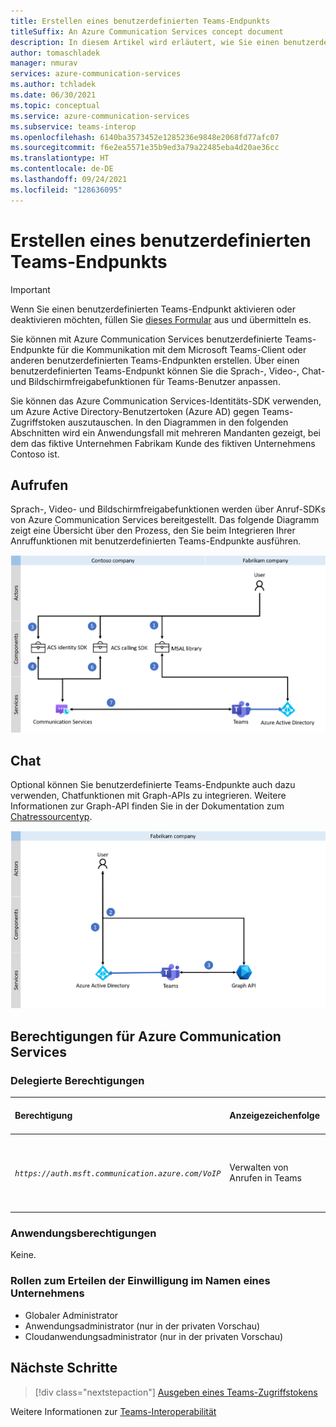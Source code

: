 ```yaml
---
title: Erstellen eines benutzerdefinierten Teams-Endpunkts
titleSuffix: An Azure Communication Services concept document
description: In diesem Artikel wird erläutert, wie Sie einen benutzerdefinierten Teams-Endpunkt erstellen.
author: tomaschladek
manager: nmurav
services: azure-communication-services
ms.author: tchladek
ms.date: 06/30/2021
ms.topic: conceptual
ms.service: azure-communication-services
ms.subservice: teams-interop
ms.openlocfilehash: 6140ba3573452e1285236e9848e2068fd77afc07
ms.sourcegitcommit: f6e2ea5571e35b9ed3a79a22485eba4d20ae36cc
ms.translationtype: HT
ms.contentlocale: de-DE
ms.lasthandoff: 09/24/2021
ms.locfileid: "128636095"
---
```

# <a name="build-a-custom-teams-endpoint"></a>Erstellen eines benutzerdefinierten Teams-Endpunkts

> [!IMPORTANT]
> Wenn Sie einen benutzerdefinierten Teams-Endpunkt aktivieren oder deaktivieren möchten, füllen Sie [dieses Formular](https://forms.office.com/r/B8p5KqCH19) aus und übermitteln es.

Sie können mit Azure Communication Services benutzerdefinierte Teams-Endpunkte für die Kommunikation mit dem Microsoft Teams-Client oder anderen benutzerdefinierten Teams-Endpunkten erstellen. Über einen benutzerdefinierten Teams-Endpunkt können Sie die Sprach-, Video-, Chat- und Bildschirmfreigabefunktionen für Teams-Benutzer anpassen.

Sie können das Azure Communication Services-Identitäts-SDK verwenden, um Azure Active Directory-Benutzertoken (Azure AD) gegen Teams-Zugriffstoken auszutauschen. In den Diagrammen in den folgenden Abschnitten wird ein Anwendungsfall mit mehreren Mandanten gezeigt, bei dem das fiktive Unternehmen Fabrikam Kunde des fiktiven Unternehmens Contoso ist.

## <a name="calling"></a>Aufrufen 

Sprach-, Video- und Bildschirmfreigabefunktionen werden über Anruf-SDKs von Azure Communication Services bereitgestellt. Das folgende Diagramm zeigt eine Übersicht über den Prozess, den Sie beim Integrieren Ihrer Anruffunktionen mit benutzerdefinierten Teams-Endpunkte ausführen.

![Diagramm des Prozesses zum Aktivieren der Anruffunktion für einen benutzerdefinierten Teams-Endpunkt](./media/teams-identities/teams-identity-calling-overview.png)

## <a name="chat"></a>Chat

Optional können Sie benutzerdefinierte Teams-Endpunkte auch dazu verwenden, Chatfunktionen mit Graph-APIs zu integrieren. Weitere Informationen zur Graph-API finden Sie in der Dokumentation zum [Chatressourcentyp](/graph/api/channel-post-messages). 

![Diagramm des Prozesses zum Aktivieren der Chatfunktion für einen benutzerdefinierten Teams-Endpunkt](./media/teams-identities/teams-identity-chat-overview.png)

## <a name="azure-communication-services-permissions"></a>Berechtigungen für Azure Communication Services

### <a name="delegated-permissions"></a>Delegierte Berechtigungen

|   Berechtigung    |  Anzeigezeichenfolge   |  BESCHREIBUNG | Administratoreinwilligung erforderlich | Microsoft-Konto unterstützt |
|:--- |:--- |:--- |:--- |:--- |
| _`https://auth.msft.communication.azure.com/VoIP`_ | Verwalten von Anrufen in Teams | Starten, Beitreten, Weiterleiten, Übertragen oder Verlassen von Teams-Anrufen und Aktualisieren der Aufrufeigenschaften | Nein | Nein |

### <a name="application-permissions"></a>Anwendungsberechtigungen

Keine.

### <a name="roles-for-granting-consent-on-behalf-of-a-company"></a>Rollen zum Erteilen der Einwilligung im Namen eines Unternehmens

- Globaler Administrator
- Anwendungsadministrator (nur in der privaten Vorschau)
- Cloudanwendungsadministrator (nur in der privaten Vorschau)

## <a name="next-steps"></a>Nächste Schritte

> [!div class="nextstepaction"]
> [Ausgeben eines Teams-Zugriffstokens](../quickstarts/manage-teams-identity.md)

Weitere Informationen zur [Teams-Interoperabilität](./teams-interop.md)
